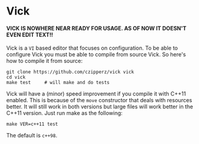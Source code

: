 # Vick

#### VICK IS NOWHERE NEAR READY FOR USAGE.  AS OF NOW IT DOESN'T EVEN EDIT TEXT!!

Vick is a `VI` based editor that focuses on configuration.  To be able
to configure Vick you must be able to compile from source Vick.  So
here's how to compile it from source:

    git clone https://github.com/czipperz/vick vick
    cd vick
    make test     # will make and do tests

Vick will have a (minor) speed improvement if you compile it with
C++11 enabled.  This is because of the `move` constructor that deals
with resources better.  It will still work in both versions but large
files will work better in the C++11 version.  Just run make as the
following:

    make VER=c++11 test

The default is `c++98`.
